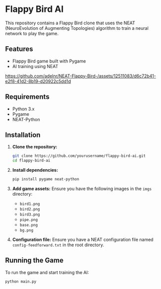 # Flappy Bird AI

This repository contains a Flappy Bird clone that uses the NEAT (NeuroEvolution of Augmenting Topologies) algorithm to train a neural network to play the game.

## Features

- Flappy Bird game built with Pygame
- AI training using NEAT



https://github.com/adelnr/NEAT-Flappy-Bird-/assets/12511083/d6c72b41-e2f8-41d2-8b19-d20922c5dd1d




## Requirements

- Python 3.x
- Pygame
- NEAT-Python

## Installation

1. **Clone the repository:**

   ```bash
   git clone https://github.com/yourusername/flappy-bird-ai.git
   cd flappy-bird-ai
   ```

2. **Install dependencies:**

   ```bash
   pip install pygame neat-python
   ```

3. **Add game assets:**
   Ensure you have the following images in the `imgs` directory:
   - `bird1.png`
   - `bird2.png`
   - `bird3.png`
   - `pipe.png`
   - `base.png`
   - `bg.png`

4. **Configuration file:**
   Ensure you have a NEAT configuration file named `config-feedforward.txt` in the root directory.

## Running the Game

To run the game and start training the AI:

```bash
python main.py
```


